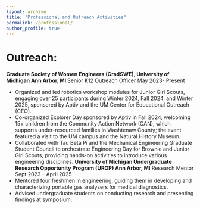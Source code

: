 ```yaml
---
layout: archive
title: "Professional and Outreach Activities"
permalink: /professional/
author_profile: true
---
```

<b>Outreach:</b>
================
<b> Graduate Society of Women Engineers (GradSWE), University of Michigan Ann Arbor, MI </b>
Senior K12 Outreach Officer May 2023- Present
- Organized and led robotics workshop modules for Junior Girl Scouts, engaging over 25 participants during Winter 2024, Fall 2024, and Winter 2025, sponsored by Aptiv and the UM Center for Educational Outreach (CEO).
- Co-organized Explorer Day sponsored by Aptiv in Fall 2024, welcoming 15+ children from the Community Action Network (CAN), which supports under-resourced families in Washtenaw County; the event featured a visit to the UM campus and the Natural History Museum.
- Collaborated with Tau Beta Pi and the Mechanical Engineering Graduate Student Council to orchestrate Engineering Day for Brownie and Junior Girl Scouts, providing hands-on activities to introduce various engineering disciplines.
<b> University of Michigan Undergraduate Research Opportunity Program (UROP) Ann Arbor, MI</b>
Research Mentor Sept 2023 – April 2025
- Mentored four freshmen in engineering, guiding them in developing and characterizing portable gas analyzers for medical diagnostics.
- Advised undergraduate students on conducting research and presenting findings at symposium.



